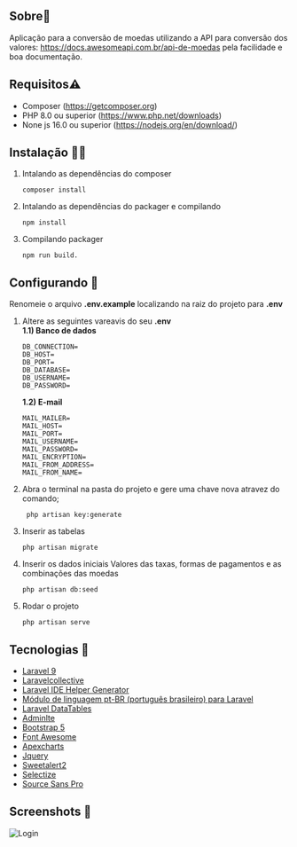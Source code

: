 
## Sobre📒

Aplicação para a conversão de moedas utilizando a API 
para conversão dos valores: https://docs.awesomeapi.com.br/api-de-moedas pela facilidade e boa documentação.

## Requisitos⚠️

- Composer (https://getcomposer.org)
- PHP 8.0 ou superior (https://www.php.net/downloads)
- None js 16.0 ou superior (https://nodejs.org/en/download/)

## Instalação 👨‍💻
1) Intalando as dependências do composer<br>
   ``` 
   composer install
   ```
1) Intalando as dependências do packager e compilando<br>
   ```
   npm install 
   ```
1) Compilando packager<br>
   ```
   npm run build. 
   ```
   
## Configurando 🔧
Renomeie o arquivo **.env.example** localizando na raiz do projeto para **.env**
   
1) Altere as seguintes vareavis do seu  **.env** <br> 
   **1.1) Banco de dados<br>**
   ```
   DB_CONNECTION=
   DB_HOST=
   DB_PORT=
   DB_DATABASE=
   DB_USERNAME=
   DB_PASSWORD=
   ```
   **1.2) E-mail<br>**
   ```
   MAIL_MAILER=
   MAIL_HOST=
   MAIL_PORT=
   MAIL_USERNAME=
   MAIL_PASSWORD=
   MAIL_ENCRYPTION=
   MAIL_FROM_ADDRESS=
   MAIL_FROM_NAME=
   ```
1) Abra o terminal na pasta do projeto e gere uma chave nova atravez do comando;<br>
   ```
    php artisan key:generate  
   ```
3) Inserir as tabelas<br>
    ```
   php artisan migrate
    ```   
4) Inserir os dados iniciais Valores das taxas, formas de pagamentos e as combinações das moedas<br>
    ```
   php artisan db:seed
    ```
5) Rodar o projeto<br>
    ```
   php artisan serve
    ```   

## Tecnologias 🚀
- [Laravel 9](https://laravel.com/docs/9.x)
- [Laravelcollective](https://laravelcollective.com/docs/6.x/html)
- [Laravel IDE Helper Generator](https://github.com/barryvdh/laravel-ide-helper)
- [Módulo de linguagem pt-BR (português brasileiro) para Laravel](https://github.com/lucascudo/laravel-pt-BR-localization)
- [Laravel DataTables](https://yajrabox.com/docs/laravel-datatables/master/installation)
- [Adminlte](https://adminlte.io)
- [Bootstrap 5](https://getbootstrap.com/docs/5.0/getting-started/introduction)
- [Font Awesome](https://fontawesome.com)
- [Apexcharts](https://apexcharts.com)
- [Jquery](https://jquery.com)
- [Sweetalert2](https://sweetalert2.github.io)
- [Selectize](https://selectize.dev)
- [Source Sans Pro](https://fonts.googleapis.com/css?family=Source+Sans+Pro:300,400,400i,700&display=fallback)

## Screenshots 🚧
![Login](https://s5.gifyu.com/images/ezgif-4-0660c9ae81.gif)


